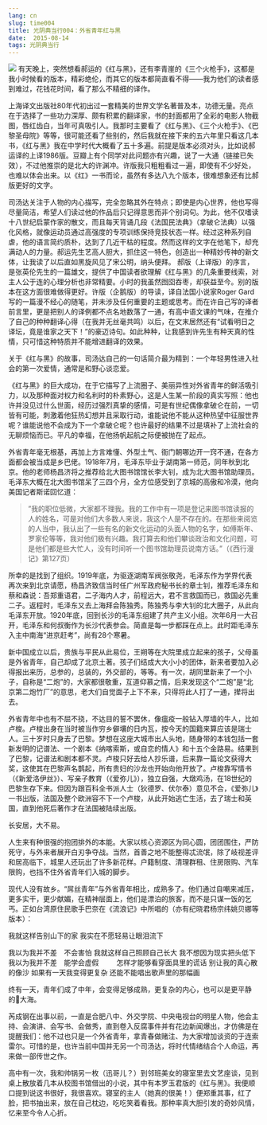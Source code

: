 ```yaml
---
lang: cn
slug: time004
title: 光阴典当行004：外省青年红与黑
date:  2015-08-14
tags: 光阴典当行
---
```

<!-- more -->
![](http://oouh9u8nz.bkt.gdipper.com//time004.jpg)
有天晚上，突然想看郝运的《红与黑》，还有李青崖的《三个火枪手》，这都是我小时候看的版本，精彩绝伦，而其它的版本都简直看不得——我为他们的读者感到难过，花钱花时间，看了那么不精细的译作。

上海译文出版社80年代初出过一套精美的世界文学名著普及本，功德无量。亮点在于选择了一些功力深厚、颇有积累的翻译家，书的封面都用了全彩的电影人物截图，唇红齿白，当年可真吸引人。我那时主要看了《红与黑》、《三个火枪手》、《巴黎圣母院》等等，很可能还看了些别的，然后我就在接下来的五六年里只看这几本书，《红与黑》我在中学时代大概看了五十多遍。前提是版本必须对头，比如说郝运译的上译1986版。豆瓣上有个同学对此问题亦有兴趣，说了一大通（链接已失效），不过他推崇的是北大的许渊冲。许版我只粗粗看过一遍，即使有不少好处，也难以体会出来。以《红》一书而论，虽然有多达八九个版本，很难想象还有比郝版更好的文字。

司汤达关注于人物的内心描写，完全忽略其外在特点；即使是内心世界，他也写得尽量简洁，希望人们读过他的作品后只记得意思而非个别词句。为此，他不仅嗜读十八世纪启蒙作家的散文，而且每天背诵几段《法国民法典》（拿破仑法典）以强化风格，就像运动员通过高强度的专项训练保持竞技状态一样。经过这种系列自虐，他的语言简约质朴，达到了几近干枯的程度。然而这样的文字在他笔下，却充满动人的力量。郝运先生艺高人胆大，抓住这一特色，创造出一种精妙传神的新文体，让我读了以后直如黑旋风见了宋公明，纳头便拜。
郝版（上译版）的序言，是张英伦先生的一篇雄文，提供了中国读者欲理解《红与黑》的几条重要线索，对主人公于连的心理分析也非常精要。小时的我虽然囫囵吞枣，却获益至今。别的版本在这方面很难做得更好。许版（企鹅版）的导读，译自法国小说家Roger Gard写的一篇漫不经心的随笔，并未涉及任何重要的主题或思考。而在许自己写的译者前言里，更是把别人的译例都不点名地数落了一通，有高中语文课的气味，在推介了自己的种种翻译心得（在我并无丝毫共鸣）以后，在文末居然还有“试看明日之译坛，竟是谁家之天下！”的豪迈诗句。如此种种，让我感到许先生有种天真的性情，只可惜这种特质并不能增进翻译的效果。

关于《红与黑》的故事，司汤达自己的一句话简介最为精到：一个年轻男性进入社会的第一次爱情，通常是和野心谈恋爱。

《红与黑》的巨大成功，在于它描写了上流圈子、美丽异性对外省青年的鲜活吸引力，以及那种面对权力和名利时的朴素野心，这是人生某一阶段的真实写照：他也许并没见过什么世面，经历过强烈真挚的感情，可是有世纪偶像拿破仑在前，一切皆有可能，刺激着他狂热幻想并且采取行动，谁能说他不能从这种热望中征服世界呢？谁能说他不会成为下一个拿破仑呢？也许最好的结果不过是填补了上流社会的无聊烦恼而已。平凡的幸福，在他扬帆起航之际便被抛在了起点。

外省青年毫无根基，再加上方言难懂、外型土气、衙门朝哪边开一窍不通，在各方面都会被当成是乡巴佬。1918年7月，毛泽东毕业于湖南第一师范，同年秋到北京。他的老师杨昌济将之推荐给北大图书馆馆长李大钊，成为北大图书馆助理员。毛泽东大概在北大图书馆呆了三四个月，全方位感受到了京城的高傲和冷漠，他向美国记者斯诺回忆道：
> ”我的职位低微，大家都不理我。我的工作中有一项是登记来图书馆读报的人的姓名，可是对他们大多数人来说，我这个人是不存在的。在那些来阅览的人当中，我认出了一些有名的新文化运动的头面人物的名字，如傅斯年、罗家伦等等，我对他们极有兴趣。我打算去和他们攀谈政治和文化问题，可是他们都是些大忙人，没有时间听一个图书馆助理员说南方话。”（《西行漫记》第127页）

所幸的是找到了组织。1919年底，为驱逐湖南军阀张敬尧，毛泽东作为学界代表再次来到北京请愿，杨昌济致信当时任广州军政府秘书长的章士钊，推荐毛泽东和蔡和森说：吾郑重语君，二子海内人才，前程远大，君不言救国而已，救国必先重二子。返程时，毛泽东又去上海拜会陈独秀。陈独秀与李大钊的北大圈子，从此向毛泽东开放。1920年底，回到长沙的毛泽东组建了共产主义小组。次年6月一大召开，毛泽东和何叔衡作为长沙代表参会。简直是每一步都踩在点上。此时距毛泽东入主中南海“进京赶考”，尚有28个寒暑。

新中国成立以后，贵族与平民从此易位，王朔等在大院里成立起来的孩子，父母虽是外省青年，自己却成了北京土著。孩子们结成大大小小的团体，新来者要加入必得报出来历，总参的，总装的，外交部的，等等。有一次，胡同里新来了一个小子，自称是“二炮”的，大家都很敬重，互道仰慕之情，后来发现这个“二炮”是“北京第二炮竹厂”的意思，老大们自觉面子上下不来，只得将此人打了一通，撵将出去。

外省青年中也有不屈不挠，不达目的誓不罢休，像瘟疫一般钻入厚墙的牛人，比如卢梭。卢梭出身在当时被当作穷乡僻壤的日内瓦，按今天的国籍来算应该是瑞士人。三十岁时只身去了巴黎。梦想在这座大城市出人头地，随身带的本钱包括一套新发明的记谱法、一个剧本《纳喀索斯，或自恋的情人》和十五个金路易。结果到了巴黎，记谱法和剧本都不灵。卢梭只好去给人抄乐谱，后来靠一篇论文获得大奖，这使其在巴黎声名鹊起，所有贵妇的沙龙也开始向他开放了。卢梭靠写情书（《新爱洛伊丝》）、写亲子教育（《爱弥儿》），独立自强，大燉鸡汤，在18世纪的巴黎生存下来。但因为跟百科全书派人士（狄德罗、伏尔泰）意见不合，《爱弥儿》一书出版，法国及整个欧洲容不下一个卢梭，从此开始逃亡生活，去了瑞士和英国，直到他死后著作才在法国被陆续出版。

长安居，大不易。

人生来有种很强的抱团排外的本能。大家以核心资源区为同心圆，团团围住，严防死守，与外来者展开白刃争夺战。当然，首善之地不能整得忒流氓，除了岐视差评和居高临下，城里人还玩出了许多新花样。户籍制度、清理群租、住房限购、汽车限购，也挡不住外省青年们入城的脚步。

现代人没有故乡。“屌丝青年”与外省青年相比，成熟多了。他们通过自嘲来减压，更多实干，更少献媚，在精神层面上，他们是漂泊的旅客，而不是只谋一饭的乞丐。正如台湾原住民歌手巴奈在《流浪记》中所唱的（亦有纪晓君杨宗纬姚贝娜等版本）：

我就这样告别山下的家 
我实在不愿轻易让眼泪流下

我以为我并不差　不会害怕 
我就这样自己照顾自己长大 
我不想因为现实把头低下 
我以为我并不差　能学会虚假 
　　
怎样才能够看穿面具里的谎话 
别让我的真心散的像沙 
如果有一天我变得更复杂 
还能不能唱出歌声里的那幅画

终有一天，青年们成了中年，会变得足够成熟，更复杂的内心，也可以是更平静的大海。

芮成钢在出事以前，一直是合肥八中、外交学院、中央电视台的明星人物，他会主持、会演讲、会写书、会做秀，直到卷入反腐事件并有花边新闻爆出，才仿佛是在提醒我们：他不过也只是一个外省青年，拿青春做赌注、为大家增加谈资的于连索雷尔。可惜的是，也许当前中国并无另一个司汤达，将时代情绪结合个人命运，再来做一部传世之作。

高中有一次，我和帅锅另一枚（迅哥儿？）到邻班美女的寝室里去文艺座谈，见到桌上散放着几本从校图书馆借出的小说，其中有本罗玉君版的《红与黑》。我便顺口提到说这书很好，我很喜欢。寝室的主人（她真的很美！）便郑重其事，红了脸，把书抽出来，放在自己枕边，吃吃笑着看我。那种率真大胆引发的奇妙风情，忆来至今令人心折。
